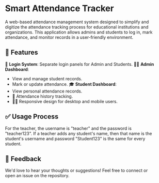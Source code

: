 # Smart Attendance Tracker
A web-based attendance management system designed to simplify and digitize the attendance tracking process for educational institutions and organizations. This application allows admins and students to log in, mark attendance, and monitor records in a user-friendly environment.

## 🚀 Features

🔐 **Login System**: Separate login panels for Admin and Students.
👨‍🏫 **Admin Dashboard**: 
  - View and manage student records.
  - Mark or update attendance.
🎓 **Student Dashboard**:
  - View personal attendance records.
  - 🧾 Attendance history tracking.
  - 🧑‍💻 Responsive design for desktop and mobile users.


## ✅ Usage Process

 For the teacher, the username is "teacher" and the password is "teacher123". If a teacher adds any student's name, then that name is the student's username and password "Student123" is the same for every student.

## 📩 Feedback

We'd love to hear your thoughts or suggestions! Feel free to connect or open an issue on the repository.
